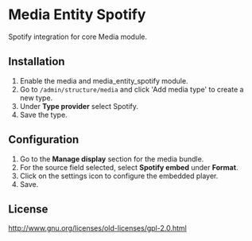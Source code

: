 # Media Entity Spotify
Spotify integration for core Media module.

## Installation

1. Enable the media and media_entity_spotify module.
2. Go to `/admin/structure/media` and click 'Add media type' to create a new type.
3. Under **Type provider** select Spotify.
4. Save the type.

## Configuration

1. Go to the **Manage display** section for the media bundle.
2. For the source field selected, select **Spotify embed** under **Format**.
3. Click on the settings icon to configure the embedded player.
4. Save.

## License

http://www.gnu.org/licenses/old-licenses/gpl-2.0.html
